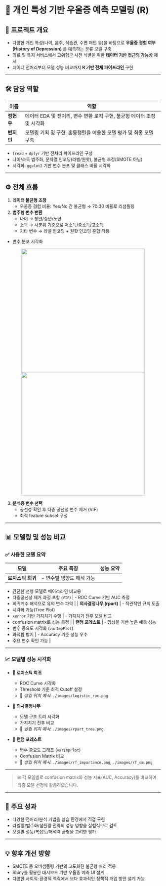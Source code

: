 # 🧠 개인 특성 기반 우울증 예측 모델링 (R)

## 🎯 프로젝트 개요

- 다양한 개인 특성(나이, 음주, 식습관, 수면 패턴 등)을 바탕으로 **우울증 경험 여부(History of Depression)** 를 예측하는 분류 모델 구축
- 의료 및 복지 서비스에서 고위험군 사전 식별을 위한 **데이터 기반 접근의 가능성** 제시
- 데이터 전처리부터 모델 성능 비교까지 **R 기반 전체 파이프라인** 구현

---

## 🛠️ 담당 역할

| 이름 | 역할 |
|------|------|
| **정현우** | 데이터 EDA 및 전처리, 변수 변환 로직 구현, 불균형 데이터 조정 및 시각화 |
| **변지민** | 모델링 기획 및 구현, 혼동행렬을 이용한 모델 평가 및 최종 모델 구축 |

- `fread` + `dplyr` 기반 전처리 파이프라인 구성
- 나이/소득 범주화, 문자열 인코딩(라벨/원핫), 불균형 조정(SMOTE 아님)
- 시각화: `ggplot2` 기반 변수 분포 및 클래스 비율 시각화

---

## ⚙️ 전체 흐름

1. **데이터 불균형 조정**
   - 우울증 경험 비율: Yes/No 간 불균형 → 70:30 비율로 리샘플링
2. **범주형 변수 변환**
   - 나이 → 청년/중년/노년
   - 소득 → 사분위 기준으로 저소득/중소득/고소득
   - 기타 변수 → 라벨 인코딩 + 원핫 인코딩 혼합 적용
- 변수 분포 시각화

<p align="center">
  <img src="https://github.com/user-attachments/assets/bba7bc78-18ce-4338-924d-61e8febf88d6" width="400"/>
  <img src="https://github.com/user-attachments/assets/32658e00-cecf-475f-8990-887e94ead21a" width="400"/>
</p>  

3. **분석용 변수 선택**
   - 공선성 확인 후 다중 공선성 변수 제거 (VIF)
   - 최적 feature subset 구성

---

## 📊 모델링 및 성능 비교

### ✅ 사용한 모델 요약

| 모델 | 주요 특징 | 성능 요약 |
|------|-----------|------------|
| **로지스틱 회귀** | - 변수별 영향도 해석 가능  
- 간단한 선형 모델로 베이스라인 비교용  
- 다중공선성 제거 과정 포함 (`VIF`) | - ROC Curve 기반 AUC 측정  
- 회귀계수 해석으로 유의 변수 파악 |
| **의사결정나무 (rpart)** | - 직관적인 규칙 도출  
- 시각화 가능(Tree Plot)  
- `xerror` 기반 가지치기 수행 | - 가지치기 전후 모델 비교  
- confusion matrix로 성능 측정 |
| **랜덤 포레스트** | - 앙상블 기반 높은 예측 성능  
- 변수 중요도 시각화 (`varImpPlot`)  
- 과적합 방지 | - Accuracy 기준 성능 우수  
- 주요 변수 확인 가능 |

---

### 📈 모델별 성능 시각화

- 🔹 **로지스틱 회귀**
  - ROC Curve 시각화  
  - Threshold 기준 최적 Cutoff 설정  
  - 📎 _삽입 위치 예시_: `./images/logistic_roc.png`

- 🔹 **의사결정나무**
  - 모델 구조 트리 시각화  
  - 가지치기 전후 비교  
  - 📎 _삽입 위치 예시_: `./images/rpart_tree.png`

- 🔹 **랜덤 포레스트**
  - 변수 중요도 그래프 (`varImpPlot`)  
  - Confusion Matrix 비교  
  - 📎 _삽입 위치 예시_: `./images/rf_importance.png`, `./images/rf_cm.png`

---

> ☑️ 각 모델별로 confusion matrix와 성능 지표(AUC, Accuracy)를 비교하여 최종 모델 선정에 활용하였습니다.

---

## 🧾 주요 성과

- 다양한 전처리/분석 기법을 실습 환경에서 직접 구현
- 라벨링/범주화/샘플링 전략의 성능 영향을 실험적으로 검토
- 모델별 성능/복잡도/해석력 균형을 고려한 평가

---

## 💡 향후 개선 방향

- SMOTE 등 오버샘플링 기반의 고도화된 불균형 처리 적용
- Shiny를 활용한 대시보드 기반 우울증 예측 UI 설계
- 다양한 사회적-환경적 맥락에서 보다 효과적인 정책적 개입 방안 설계 가능

